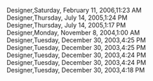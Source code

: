 ﻿Designer,Saturday, February 11, 2006,11:23 AM  Designer,Thursday, July 14, 2005,1:24 PM  Designer,Thursday, July 14, 2005,1:17 PM  Designer,Monday, November 8, 2004,1:00 AM  Designer,Tuesday, December 30, 2003,4:25 PM  Designer,Tuesday, December 30, 2003,4:25 PM  Designer,Tuesday, December 30, 2003,4:24 PM  Designer,Tuesday, December 30, 2003,4:24 PM  Designer,Tuesday, December 30, 2003,4:18 PM